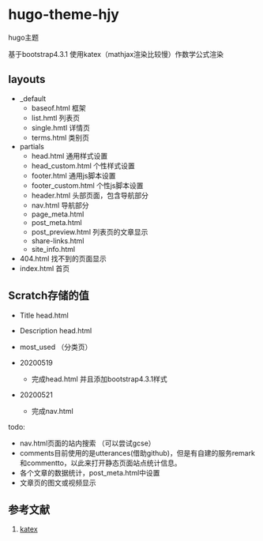 # hugo-theme-hjy
hugo主题


基于bootstrap4.3.1
使用katex（mathjax渲染比较慢）作数学公式渲染

## layouts
* _default
  * baseof.html 框架
  * list.hmtl 列表页
  * single.hmtl 详情页
  * terms.html 类别页
* partials
  * head.html 通用样式设置
  * head_custom.html 个性样式设置
  * footer.html 通用js脚本设置
  * footer_custom.html 个性js脚本设置
  * header.html 头部页面，包含导航部分
  * nav.html 导航部分
  * page_meta.html
  * post_meta.html
  * post_preview.html 列表页的文章显示
  * share-links.html
  * site_info.html
* 404.html 找不到的页面显示
* index.html 首页


## Scratch存储的值
* Title               head.html
* Description         head.html
* most_used （分类页）

* 20200519
    * 完成head.html 并且添加bootstrap4.3.1样式
* 20200521
  * 完成nav.html


todo:
* nav.html页面的站内搜索  （可以尝试gcse）
* comments目前使用的是utterances(借助github)，但是有自建的服务remark和commentto，以此来打开静态页面站点统计信息。 
* 各个文章的数据统计，post_meta.html中设置
* 文章页的图文或视频显示


## 参考文献
1. [katex][official_katex]

[official_katex]: https://katex.org/